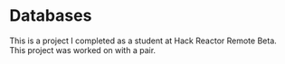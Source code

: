 # Databases

This is a project I completed as a student at Hack Reactor Remote Beta. This project was worked on with a pair.
